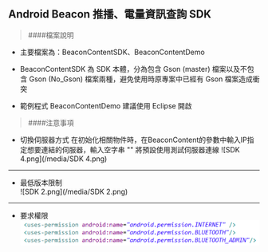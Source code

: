 ## Android Beacon 推播、電量資訊查詢 SDK

> ####檔案說明

* 主要檔案為：BeaconContentSDK、BeaconContentDemo

* BeaconContentSDK 為 SDK 本體，分為包含 Gson (master) 檔案以及不包含 Gson (No_Gson) 檔案兩種，避免使用時原專案中已經有 Gson 檔案造成衝突

* 範例程式 BeaconContentDemo 建議使用 Eclipse 開啟

> ####注意事項

* 切換伺服器方式
在初始化相關物件時，在BeaconContent的參數中輸入IP指定想要連結的伺服器，輸入空字串 "" 將預設使用測試伺服器連線
![SDK 4.png](/media/SDK 4.png)  

---

* 最低版本限制  
![SDK 2.png](/media/SDK 2.png)  

---

* 要求權限  
![SDK_3.png](/media/SDK_3.png)
